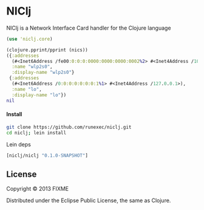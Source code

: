 # NIClj

NIClj is a Network Interface Card handler for the Clojure language

```clojure
(use 'niclj.core)

(clojure.pprint/pprint (nics))     
({:addresses     
  (#<Inet6Address /fe00:0:0:0:0000:0000:0000:0002%2> #<Inet4Address /10.0.0.102>),
  :name "wlp2s0", 
  :display-name "wlp2s0"}        
 {:addresses      
  (#<Inet6Address /0:0:0:0:0:0:0:1%1> #<Inet4Address /127.0.0.1>),            
  :name "lo",     
  :display-name "lo"})  
nil   
```
#### Install

```bash
git clone https://github.com/runexec/niclj.git
cd niclj; lein install
```

Lein deps

```clojure
[niclj/niclj "0.1.0-SNAPSHOT"]
```

## License

Copyright © 2013 FIXME

Distributed under the Eclipse Public License, the same as Clojure.
